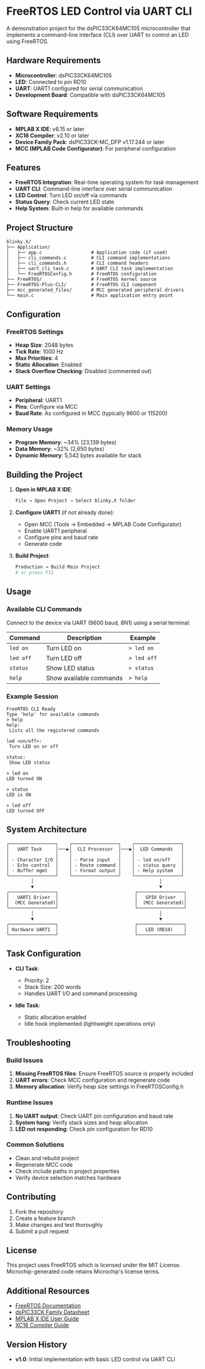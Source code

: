 # FreeRTOS LED Control via UART CLI

A demonstration project for the dsPIC33CK64MC105 microcontroller that implements a command-line interface (CLI) over UART to control an LED using FreeRTOS.

## Hardware Requirements

- **Microcontroller**: dsPIC33CK64MC105
- **LED**: Connected to pin RD10
- **UART**: UART1 configured for serial communication
- **Development Board**: Compatible with dsPIC33CK64MC105

## Software Requirements

- **MPLAB X IDE**: v6.15 or later
- **XC16 Compiler**: v2.10 or later
- **Device Family Pack**: dsPIC33CK-MC_DFP v1.17.244 or later
- **MCC (MPLAB Code Configurator)**: For peripheral configuration

## Features

- **FreeRTOS Integration**: Real-time operating system for task management
- **UART CLI**: Command-line interface over serial communication
- **LED Control**: Turn LED on/off via commands
- **Status Query**: Check current LED state
- **Help System**: Built-in help for available commands

## Project Structure

```
blinky.X/
├── Application/
│   ├── app.c                  # Application code (if used)
│   ├── cli_commands.c         # CLI command implementations
│   ├── cli_commands.h         # CLI command headers
│   ├── uart_cli_task.c        # UART CLI task implementation
│   └── FreeRTOSConfig.h       # FreeRTOS configuration
├── FreeRTOS/                  # FreeRTOS kernel source
├── FreeRTOS-Plus-CLI/         # FreeRTOS CLI component
├── mcc_generated_files/       # MCC generated peripheral drivers
└── main.c                     # Main application entry point
```

## Configuration

### FreeRTOS Settings
- **Heap Size**: 2048 bytes
- **Tick Rate**: 1000 Hz
- **Max Priorities**: 4
- **Static Allocation**: Enabled
- **Stack Overflow Checking**: Disabled (commented out)

### UART Settings
- **Peripheral**: UART1
- **Pins**: Configure via MCC
- **Baud Rate**: As configured in MCC (typically 9600 or 115200)

### Memory Usage
- **Program Memory**: ~34% (23,139 bytes)
- **Data Memory**: ~32% (2,650 bytes)
- **Dynamic Memory**: 5,542 bytes available for stack

## Building the Project

1. **Open in MPLAB X IDE**:
   ```bash
   File → Open Project → Select blinky.X folder
   ```

2. **Configure UART1** (if not already done):
   - Open MCC (Tools → Embedded → MPLAB Code Configurator)
   - Enable UART1 peripheral
   - Configure pins and baud rate
   - Generate code

3. **Build Project**:
   ```bash
   Production → Build Main Project
   # or press F11
   ```

## Usage

### Available CLI Commands

Connect to the device via UART (9600 baud, 8N1) using a serial terminal:

| Command | Description | Example |
|---------|-------------|---------|
| `led on` | Turn LED on | `> led on` |
| `led off` | Turn LED off | `> led off` |
| `status` | Show LED status | `> status` |
| `help` | Show available commands | `> help` |

### Example Session

```
FreeRTOS CLI Ready
Type 'help' for available commands
> help
help:
 Lists all the registered commands

led <on/off>:
 Turn LED on or off

status:
 Show LED status

> led on
LED turned ON

> status  
LED is ON

> led off
LED turned OFF
```

## System Architecture

```
┌─────────────────┐    ┌─────────────────┐    ┌─────────────────┐
│   UART Task     │───▶│  CLI Processor  │───▶│  LED Commands   │
│                 │    │                 │    │                 │
│ - Character I/O │    │ - Parse input   │    │ - led on/off    │
│ - Echo control  │    │ - Route command │    │ - status query  │
│ - Buffer mgmt   │    │ - Format output │    │ - Help system   │
└─────────────────┘    └─────────────────┘    └─────────────────┘
         │                                              │
         ▼                                              ▼
┌─────────────────┐                            ┌─────────────────┐
│   UART1 Driver  │                            │   GPIO Driver   │
│  (MCC Generated)│                            │  (MCC Generated)│
└─────────────────┘                            └─────────────────┘
         │                                              │
         ▼                                              ▼
┌─────────────────┐                            ┌─────────────────┐
│ Hardware UART1  │                            │   LED (RD10)    │
└─────────────────┘                            └─────────────────┘
```

## Task Configuration

- **CLI Task**:
  - Priority: 2
  - Stack Size: 200 words
  - Handles UART I/O and command processing

- **Idle Task**:
  - Static allocation enabled
  - Idle hook implemented (lightweight operations only)

## Troubleshooting

### Build Issues

1. **Missing FreeRTOS files**: Ensure FreeRTOS source is properly included
2. **UART errors**: Check MCC configuration and regenerate code
3. **Memory allocation**: Verify heap size settings in FreeRTOSConfig.h

### Runtime Issues

1. **No UART output**: Check UART pin configuration and baud rate
2. **System hang**: Verify stack sizes and heap allocation
3. **LED not responding**: Check pin configuration for RD10

### Common Solutions

- Clean and rebuild project
- Regenerate MCC code
- Check include paths in project properties
- Verify device selection matches hardware

## Contributing

1. Fork the repository
2. Create a feature branch
3. Make changes and test thoroughly
4. Submit a pull request

## License

This project uses FreeRTOS which is licensed under the MIT License. Microchip-generated code retains Microchip's license terms.

## Additional Resources

- [FreeRTOS Documentation](https://www.freertos.org/Documentation/RTOS_book.html)
- [dsPIC33CK Family Datasheet](https://www.microchip.com/en-us/product/dsPIC33CK64MC105)
- [MPLAB X IDE User Guide](https://microchip.com/mplabx)
- [XC16 Compiler Guide](https://microchip.com/xc16)

## Version History

- **v1.0**: Initial implementation with basic LED control via UART CLI